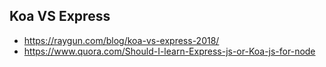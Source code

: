 ## Koa VS Express

* https://raygun.com/blog/koa-vs-express-2018/
* https://www.quora.com/Should-I-learn-Express-js-or-Koa-js-for-node